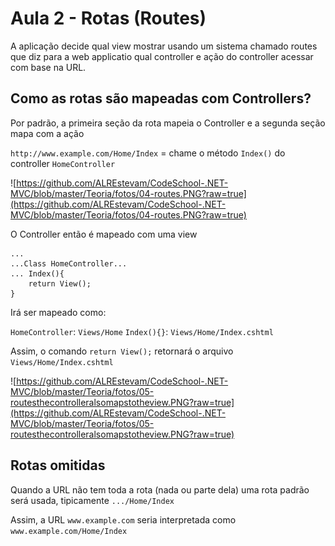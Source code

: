 # Aula 2 - Rotas (Routes)

A aplicação decide qual view mostrar usando um sistema chamado routes que diz para a web applicatio qual controller e ação do controller acessar com base na URL.

## Como as rotas são mapeadas com Controllers?
Por padrão, a primeira seção da rota mapeia o Controller e a segunda seção mapa com a ação

`http://www.example.com/Home/Index` = chame o método `Index()` do controller `HomeController`

![https://github.com/ALREstevam/CodeSchool-.NET-MVC/blob/master/Teoria/fotos/04-routes.PNG?raw=true](https://github.com/ALREstevam/CodeSchool-.NET-MVC/blob/master/Teoria/fotos/04-routes.PNG?raw=true)

O Controller então é mapeado com uma view

	...
	...Class HomeController...
	... Index(){
		return View();
	}

Irá ser mapeado como:

`HomeController`: `Views/Home`
`Index(){}`: `Views/Home/Index.cshtml`

Assim, o comando `return View();` retornará o arquivo `Views/Home/Index.cshtml`

![https://github.com/ALREstevam/CodeSchool-.NET-MVC/blob/master/Teoria/fotos/05-routesthecontrolleralsomapstotheview.PNG?raw=true](https://github.com/ALREstevam/CodeSchool-.NET-MVC/blob/master/Teoria/fotos/05-routesthecontrolleralsomapstotheview.PNG?raw=true)


## Rotas omitidas

Quando a URL não tem toda a rota (nada ou parte dela) uma rota padrão será usada, tipicamente `.../Home/Index`

Assim, a URL `www.example.com` seria interpretada como `www.example.com/Home/Index`



